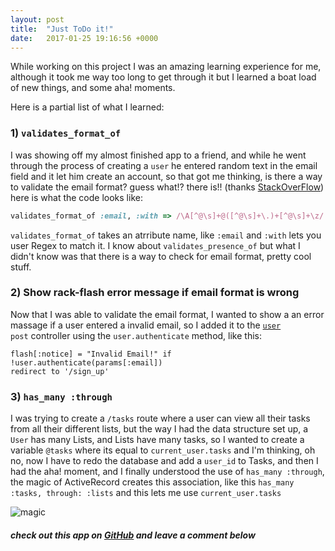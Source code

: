 ```yaml
---
layout: post
title:  "Just ToDo it!"
date:   2017-01-25 19:16:56 +0000
---
```


While working on this project I was an amazing learning  experience  for me,
although it took me way too long to get through it but I learned a boat load of new things, and some aha! moments.

Here is a partial list of what I learned:
### 1) `validates_format_of`

I was showing off my almost finished app to a friend, and while he went through the process of creating a `user` he entered random text in the email field and it let him create an account, so that got me thinking,
is there a way to validate the email format? guess what!? there is!!
(thanks [StackOverFlow](http://stackoverflow.com/a/4776937/4001311))
here is what the code looks like:
```ruby
validates_format_of :email, :with => /\A[^@\s]+@([^@\s]+\.)+[^@\s]+\z/
```
`validates_format_of` takes an atrribute name, like `:email` and `:with` lets you user Regex to match it.
I know about `validates_presence_of` but what I  didn't  know was that there
is a way to check for email format, pretty cool stuff.

### 2) Show rack-flash error message if email format is wrong
Now that I was able to validate the email format, I wanted to show a an error massage
if a user entered a invalid email, so I added it to the
 [`user`](https://github.com/Shmuwol/Daily-Todo/blob/master/app/controllers/user_controller.rb#L13)  
`post` controller using the `user.authenticate` method, like this:
```erb
flash[:notice] = "Invalid Email!" if !user.authenticate(params[:email])
redirect to '/sign_up'
```

### 3) `has_many :through`
I was trying to create a `/tasks` route where a user can view all their tasks
from all their different lists, but the way I had the data structure set up,
a `User` has many Lists, and Lists have many tasks, so I wanted to create a
variable `@tasks` where its equal to `current_user.tasks` and I'm thinking, oh no,
now I have to redo the database and 
add a `user_id` to Tasks, and then I had the aha! moment, and I finally understood
the use of `has_many :through`, the magic of ActiveRecord creates  this association,
like this `has_many :tasks, through: :lists` and this lets me use `current_user.tasks`  

![magic](http://i.imgur.com/bTNZXvn.gif)

##### check out this app on [GitHub](https://github.com/Shmuwol/Daily-Todo) and leave a comment below
